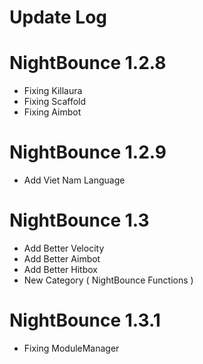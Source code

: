 # Update Log
# NightBounce 1.2.8
- Fixing Killaura
- Fixing Scaffold
- Fixing Aimbot
# NightBounce 1.2.9
- Add Viet Nam Language
# NightBounce 1.3
- Add Better Velocity
- Add Better Aimbot
- Add Better Hitbox
- New Category ( NightBounce Functions )
# NightBounce 1.3.1
- Fixing ModuleManager
